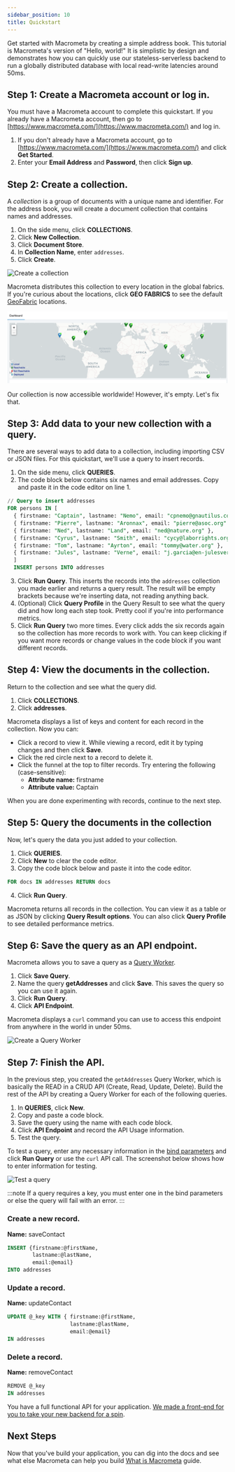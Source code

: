 ```yaml
---
sidebar_position: 10
title: Quickstart
---
```


Get started with Macrometa by creating a simple address book. This tutorial is Macrometa's version of "Hello, world!" It is simplistic by design and demonstrates how you can quickly use our stateless-serverless backend to run a globally distributed database with local read-write latencies around 50ms.

## Step 1: Create a Macrometa account or log in.

You must have a Macrometa account to complete this quickstart. If you already have a Macrometa account, then go to [https://www.macrometa.com/](https://www.macrometa.com/) and log in.

1. If you don't already have a Macrometa account, go to [https://www.macrometa.com/](https://www.macrometa.com/) and click **Get Started**.
1. Enter your **Email Address** and **Password**, then click **Sign up**.

## Step 2: Create a collection.

A _collection_ is a group of documents with a unique name and identifier. For the address book, you will create a document collection that contains names and addresses.

1. On the side menu, click **COLLECTIONS**.
1. Click **New Collection**.
1. Click **Document Store**.
1. In **Collection Name**, enter `addresses`.
1. Click **Create**.

![Create a collection](/img/quickstart/create-doc-view.png)

Macrometa distributes this collection to every location in the global fabrics. If you're curious about the locations, click **GEO FABRICS** to see the default [GeoFabric](geofabrics.md) locations.

![dashboard](/img/dashboard.png)

Our collection is now accessible worldwide! However, it's empty. Let's fix that.

## Step 3: Add data to your new collection with a query.

There are several ways to add data to a collection, including importing CSV or JSON files. For this quickstart, we'll use a query to insert records.

1. On the side menu, click **QUERIES**.
2. The code block below contains six names and email addresses. Copy and paste it in the code editor on line 1.

```sql
// Query to insert addresses
FOR persons IN [ 
  { firstname: "Captain", lastname: "Nemo", email: "cpnemo@gnautilus.com" },
  { firstname: "Pierre", lastname: "Aronnax", email: "pierre@asoc.org" },
  { firstname: "Ned", lastname: "Land", email: "ned@nature.org" },
  { firstname: "Cyrus", lastname: "Smith", email: "cycy@laborrights.org" },
  { firstname: "Tom", lastname: "Ayrton", email: "tommy@water.org" },
  { firstname: "Jules", lastname: "Verne", email: "j.garcia@en-julesverne.nantesmetropole.fr" } 
  ]
  INSERT persons INTO addresses
```

3. Click **Run Query**. This inserts the records into the `addresses` collection you made earlier and returns a query result. The result will be empty brackets because we're inserting data, not reading anything back.
4. (Optional) Click **Query Profile** in the Query Result to see what the query did and how long each step took. Pretty cool if you're into performance metrics.
5. Click **Run Query** two more times. Every click adds the six records again so the collection has more records to work with. You can keep clicking if you want more records or change values in the code block if you want different records.

## Step 4: View the documents in the collection.

Return to the collection and see what the query did.

1. Click **COLLECTIONS**.
1. Click **addresses**.

Macrometa displays a list of keys and content for each record in the collection. Now you can:
- Click a record to view it. While viewing a record, edit it by typing changes and then click **Save**.
- Click the red circle next to a record to delete it.
- Click the funnel at the top to filter records. Try entering the following (case-sensitive):
  - **Attribute name:** firstname
  - **Attribute value:** Captain

When you are done experimenting with records, continue to the next step.

## Step 5: Query the documents in the collection

Now, let's query the data you just added to your collection. 

1. Click **QUERIES**.
2. Click **New** to clear the code editor.
3. Copy the code block below and paste it into the code editor.

```sql
FOR docs IN addresses RETURN docs 
```

4. Click **Run Query**.

Macrometa returns all records in the collection. You can view it as a table or as JSON by clicking **Query Result options**. You can also click **Query Profile** to see detailed performance metrics.

## Step 6: Save the query as an API endpoint.

Macrometa allows you to save a query as a [Query Worker](queryworkers/index.md).

1. Click **Save Query**.
1. Name the query **getAddresses** and click **Save**. This saves the query so you can use it again.
1. Click **Run Query**.
1. Click **API Endpoint**.

Macrometa displays a `curl` command you can use to access this endpoint from anywhere in the world in under 50ms.

![Create a Query Worker](/img/quickstart/create-query-worker.png)

## Step 7: Finish the API.

In the previous step, you created the `getAddresses` Query Worker, which is basically the READ in a CRUD API (Create, Read, Update, Delete). Build the rest of the API by creating a Query Worker for each of the following queries.

1. In **QUERIES**, click **New**.
1. Copy and paste a code block.
1. Save the query using the name with each code block.
1. Click **API Endpoint** and record the API Usage information.
1. Test the query.

To test a query, enter any necessary information in the [bind parameters](queryworkers/fundamentals.md#bind-parameters) and click **Run Query** or use the `curl` API call. The screenshot below shows how to enter information for testing.

![Test a query](/img/quickstart/test-query.png)


:::note
If a query requires a key, you must enter one in the bind parameters or else the query will fail with an error.
:::

### Create a new record.

**Name:** saveContact
```sql
INSERT {firstname:@firstName,
        lastname:@lastName,
        email:@email} 
INTO addresses
```

### Update a record.

**Name:** updateContact
```sql
UPDATE @_key WITH { firstname:@firstName, 
                    lastname:@lastName, 
                    email:@email} 
IN addresses
```

### Delete a record.

**Name:** removeContact
```sql
REMOVE @_key 
IN addresses
```

You have a full functional API for your application. [We made a front-end for you to take your new backend for a spin](https://github.com/Macrometacorp/tutorial-addressbook-restql).

## Next Steps

Now that you've build your application, you can dig into the docs and see what else Macrometa can help you build [What is Macrometa](what-is-macrometa.md) guide.
